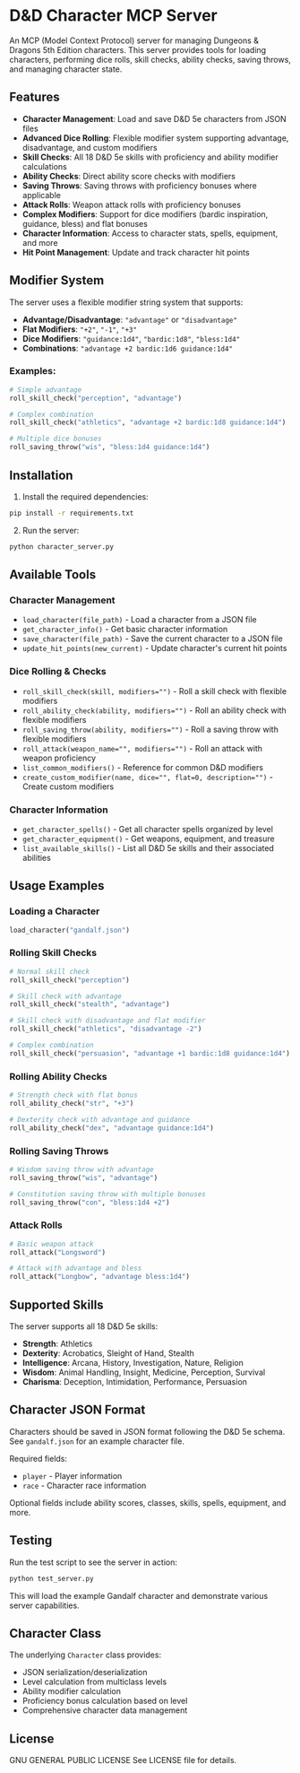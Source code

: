 # D&D Character MCP Server

An MCP (Model Context Protocol) server for managing Dungeons & Dragons 5th Edition characters. This server provides tools for loading characters, performing dice rolls, skill checks, ability checks, saving throws, and managing character state.

## Features

- **Character Management**: Load and save D&D 5e characters from JSON files
- **Advanced Dice Rolling**: Flexible modifier system supporting advantage, disadvantage, and custom modifiers
- **Skill Checks**: All 18 D&D 5e skills with proficiency and ability modifier calculations
- **Ability Checks**: Direct ability score checks with modifiers
- **Saving Throws**: Saving throws with proficiency bonuses where applicable
- **Attack Rolls**: Weapon attack rolls with proficiency bonuses
- **Complex Modifiers**: Support for dice modifiers (bardic inspiration, guidance, bless) and flat bonuses
- **Character Information**: Access to character stats, spells, equipment, and more
- **Hit Point Management**: Update and track character hit points

## Modifier System

The server uses a flexible modifier string system that supports:
- **Advantage/Disadvantage**: `"advantage"` or `"disadvantage"`
- **Flat Modifiers**: `"+2"`, `"-1"`, `"+3"`
- **Dice Modifiers**: `"guidance:1d4"`, `"bardic:1d8"`, `"bless:1d4"`
- **Combinations**: `"advantage +2 bardic:1d6 guidance:1d4"`

### Examples:
```python
# Simple advantage
roll_skill_check("perception", "advantage")

# Complex combination
roll_skill_check("athletics", "advantage +2 bardic:1d8 guidance:1d4")

# Multiple dice bonuses
roll_saving_throw("wis", "bless:1d4 guidance:1d4")
```

## Installation

1. Install the required dependencies:
```bash
pip install -r requirements.txt
```

2. Run the server:
```bash
python character_server.py
```

## Available Tools

### Character Management
- `load_character(file_path)` - Load a character from a JSON file
- `get_character_info()` - Get basic character information
- `save_character(file_path)` - Save the current character to a JSON file
- `update_hit_points(new_current)` - Update character's current hit points

### Dice Rolling & Checks
- `roll_skill_check(skill, modifiers="")` - Roll a skill check with flexible modifiers
- `roll_ability_check(ability, modifiers="")` - Roll an ability check with flexible modifiers
- `roll_saving_throw(ability, modifiers="")` - Roll a saving throw with flexible modifiers
- `roll_attack(weapon_name="", modifiers="")` - Roll an attack with weapon proficiency
- `list_common_modifiers()` - Reference for common D&D modifiers
- `create_custom_modifier(name, dice="", flat=0, description="")` - Create custom modifiers

### Character Information
- `get_character_spells()` - Get all character spells organized by level
- `get_character_equipment()` - Get weapons, equipment, and treasure
- `list_available_skills()` - List all D&D 5e skills and their associated abilities

## Usage Examples

### Loading a Character
```python
load_character("gandalf.json")
```

### Rolling Skill Checks
```python
# Normal skill check
roll_skill_check("perception")

# Skill check with advantage
roll_skill_check("stealth", "advantage")

# Skill check with disadvantage and flat modifier
roll_skill_check("athletics", "disadvantage -2")

# Complex combination
roll_skill_check("persuasion", "advantage +1 bardic:1d8 guidance:1d4")
```

### Rolling Ability Checks
```python
# Strength check with flat bonus
roll_ability_check("str", "+3")

# Dexterity check with advantage and guidance
roll_ability_check("dex", "advantage guidance:1d4")
```

### Rolling Saving Throws
```python
# Wisdom saving throw with advantage
roll_saving_throw("wis", "advantage")

# Constitution saving throw with multiple bonuses
roll_saving_throw("con", "bless:1d4 +2")
```

### Attack Rolls
```python
# Basic weapon attack
roll_attack("Longsword")

# Attack with advantage and bless
roll_attack("Longbow", "advantage bless:1d4")
```

## Supported Skills

The server supports all 18 D&D 5e skills:
- **Strength**: Athletics
- **Dexterity**: Acrobatics, Sleight of Hand, Stealth  
- **Intelligence**: Arcana, History, Investigation, Nature, Religion
- **Wisdom**: Animal Handling, Insight, Medicine, Perception, Survival
- **Charisma**: Deception, Intimidation, Performance, Persuasion

## Character JSON Format

Characters should be saved in JSON format following the D&D 5e schema. See `gandalf.json` for an example character file.

Required fields:
- `player` - Player information
- `race` - Character race information

Optional fields include ability scores, classes, skills, spells, equipment, and more.

## Testing

Run the test script to see the server in action:
```bash
python test_server.py
```

This will load the example Gandalf character and demonstrate various server capabilities.

## Character Class

The underlying `Character` class provides:
- JSON serialization/deserialization
- Level calculation from multiclass levels
- Ability modifier calculation
- Proficiency bonus calculation based on level
- Comprehensive character data management

## License
GNU GENERAL PUBLIC LICENSE
See LICENSE file for details.
